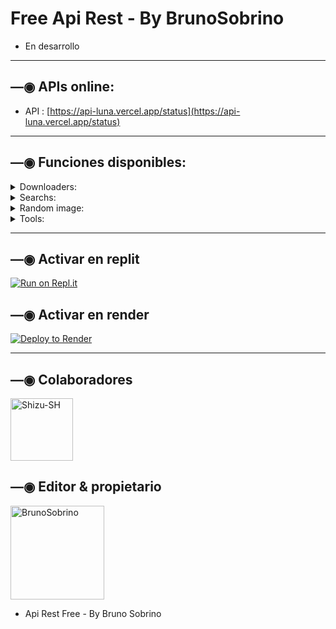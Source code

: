 # Free Api Rest - By BrunoSobrino

- En desarrollo

------------------

## —◉ APIs online:
- API : [https://api-luna.vercel.app/status](https://api-luna.vercel.app/status)

------------------

## —◉ Funciones disponibles:

<details>
<summary>Downloaders:</summary>

### YT downloader v1:
- **audio:**
  - Uso: `https://api.boxmine.xyz/api/v1/ytmp3?url=${url}`
  - Ejemplo: [https://api.boxmine.xyz/api/v1/ytmp3?url=https://youtu.be/JLWRZ8eWyZo?si=EmeS9fJvSOkDk7p](https://api.boxmine.xyz/api/v1/ytmp3?url=https://youtu.be/JLWRZ8eWyZo?si=EmeS9fJvSOkDk7p)
- **video:**
  - Uso: `https://api.boxmine.xyz/api/v1/ytmp4?url=${url}`
  - Ejemplo: [https://api.boxmine.xyz/api/v1/ytmp4?url=https://youtu.be/JLWRZ8eWyZo?si=EmeS9fJvSOkDk7p](https://api.boxmine.xyz/api/v1/ytmp4?url=https://youtu.be/JLWRZ8eWyZo?si=EmeS9fJvSOkDk7p)

### YT downloader v2:
- **audio:**
  - Uso: `https://api.boxmine.xyz/api/v2/ytmp3?url=${url}`
  - Ejemplo: [https://api.boxmine.xyz/api/v2/ytmp3?url=https://youtu.be/JLWRZ8eWyZo?si=EmeS9fJvSOkDk7p](https://api.boxmine.xyz/api/v2/ytmp3?url=https://youtu.be/JLWRZ8eWyZo?si=EmeS9fJvSOkDk7p)
- **video:**
  - Uso: `https://api.boxmine.xyz/api/v2/ytmp4?url=${url}`
  - Ejemplo: [https://api.boxmine.xyz/api/v2/ytmp4?url=https://youtu.be/JLWRZ8eWyZo?si=EmeS9fJvSOkDk7p](https://api.boxmine.xyz/api/v2/ytmp4?url=https://youtu.be/JLWRZ8eWyZo?si=EmeS9fJvSOkDk7p)

### YTDL:
- **info + audio + video:**
  - Uso: `https://api.boxmine.xyz/api/ytdl?url=${url}`
  - Ejemplo: [https://api.boxmine.xyz/api/ytdl?url=https://youtu.be/JLWRZ8eWyZo?si=EmeS9fJvSOkDk7p](https://api.boxmine.xyz/api/ytdl?url=https://youtu.be/JLWRZ8eWyZo?si=EmeS9fJvSOkDk7p)
 
### YTPlay:
- **info + audio + video:**
  - Uso: `https://api.boxmine.xyz/api/ytplay?text=${text || url}`
  - Ejemplo: [https://api.boxmine.xyz/api/ytplay?text=begin%20you](https://api.boxmine.xyz/api/ytplay?text=begin%20you)
  - Ejemplo: [https://api.boxmine.xyz/api/ytplay?text=https://youtu.be/JLWRZ8eWyZo?si=EmeS9fJvSOkDk7p](https://api.boxmine.xyz/api/ytplay?text=https://youtu.be/JLWRZ8eWyZo?si=EmeS9fJvSOkDk7p)

### SpotifyDL:
- **audio**
  - Uso: `https://api.boxmine.xyz/api/spotifydl?text=${text || url}`
  - Ejemplo: [https://api.boxmine.xyz/api/spotifydl?text=maneskin%20beggin](https://api.boxmine.xyz/api/spotifydl?text=maneskin%20beggin)
  - Ejemplo: [https://api.boxmine.xyz/api/spotifydl?text=https://open.spotify.com/track/3Wrjm47oTz2sjIgck11l5e](https://api.boxmine.xyz/api/spotifydl?text=https://open.spotify.com/track/3Wrjm47oTz2sjIgck11l5e)
 
### SpotifyInfo:
- **info + audio:**
  - Uso: `https://api.boxmine.xyz/api/spotifyinfo?text=${text || url}`
  - Ejemplo: [https://api.boxmine.xyz/api/spotifyinfo?text=begin%20you](https://api.boxmine.xyz/api/spotifyinfo?text=begin%20you)
  - Ejemplo: [https://api.boxmine.xyz/api/spotifyinfo?text=https://open.spotify.com/track/3Wrjm47oTz2sjIgck11l5e](https://api.boxmine.xyz/api/spotifyinfo?text=https://open.spotify.com/track/3Wrjm47oTz2sjIgck11l5e)


### InstagramDL V1:
- **video, imagen, reel, publicación, historia**
  - Uso: `https://api.boxmine.xyz/api/v1/igdl?url=${url}`
  - Ejemplo: [https://api.boxmine.xyz/api/v1/igdl?url=https://www.instagram.com/reel/Cc0NuYBg8CR/?utm_source=ig_web_copy_link](https://api.boxmine.xyz/api/v1/igdl?url=https://www.instagram.com/reel/Cc0NuYBg8CR/?utm_source=ig_web_copy_link)

### InstagramDL V2:
- **video, imagen, reel, publicación, historia**
  - Uso: `https://api.boxmine.xyz/api/v2/igdl?url=${url}`
  - Ejemplo: [https://api.boxmine.xyz/api/v2/igdl?url=https://www.instagram.com/reel/Cc0NuYBg8CR/?utm_source=ig_web_copy_link](https://api.boxmine.xyz/api/v2/igdl?url=https://www.instagram.com/reel/Cc0NuYBg8CR/?utm_source=ig_web_copy_link)
  
### TikTokDL:
- Uso: `https://api.boxmine.xyz/api/tiktok?url=${url}`
- Ejemplo: [https://api.boxmine.xyz/api/tiktok?url=https://vm.tiktok.com/ZMjPXawEV](https://api.boxmine.xyz/api/tiktok?url=https://vm.tiktok.com/ZMjPXawEV)

### TTImg (TikTok image downloader):
- Uso: `https://api.boxmine.xyz/api/ttimg?url=${url}`
- Ejemplo: [https://api.boxmine.xyz/api/ttimg?url=https://vm.tiktok.com/ZM2cqBRVS](https://api.boxmine.xyz/api/ttimg?url=https://vm.tiktok.com/ZM2cqBRVS)

### FacebookDL:
- Uso: `https://api.boxmine.xyz/api/facebook?url=${url}`
- Ejemplo: [https://api.boxmine.xyz/api/facebook?url=https://fb.watch/fOTpgn6UFQ](https://api.boxmine.xyz/api/facebook?url=https://fb.watch/fOTpgn6UFQ)

</details>

<details>
<summary>Searchs:</summary>

### YTSearch:
  - Uso: `https://api.boxmine.xyz/api/ytsearch?text=${texto}`
  - Ejemplo: [https://api.boxmine.xyz/api/ytsearch?text=begin%20you](https://api.boxmine.xyz/api/ytsearch?text=begin%20you)

### SpotifySearch:
  - Uso: `https://api.boxmine.xyz/api/spotifysearch?text=${text}`
  - Ejemplo: [https://api.boxmine.xyz/api/spotifysearch?text=maneskin%20beggin](https://api.boxmine.xyz/api/spotifysearch?text=maneskin%20beggin)

</details>

<details>
<summary>Random image:</summary>

### nsfw:
- **nsfwloli:**
  - Uso: [https://api.boxmine.xyz/api/nsfw/nsfwloli](http://api.boxmine.xyz/api/nsfw/nsfwloli)

</details>

<details>
<summary>Tools:</summary>

### ChatGPT:
- **Sin lenguaje:**
  - Uso: `https://api.boxmine.xyz/api/chatgpt?text=${text}`
  - Ejemplo: [https://api.boxmine.xyz/api/chatgpt?text=Hola](https://api.boxmine.xyz/api/chatgpt?text=Hola)
- **Con lenguaje:**
  - Uso: `https://api.boxmine.xyz/api/chatgpt?text=${text}&lenguaje=${lenguaje}`
  - Ejemplo: [https://api.boxmine.xyz/api/chatgpt?text=Hola&lenguaje=es](https://api.boxmine.xyz/api/chatgpt?text=Hola&lenguaje=es)
  - Ejemplo: [https://api.boxmine.xyz/api/chatgpt?text=Hola&lenguaje=en](https://api.boxmine.xyz/api/chatgpt?text=Hola&lenguaje=en)

### TempMail:
- **Obtener correo:**
  - Uso: `https://api.boxmine.xyz/api/tempmail/getmail`
  - Ejemplo: [https://api.boxmine.xyz/api/tempmail/getmail](https://api.boxmine.xyz/api/tempmail/getmail)
- **Obtener mensajes:**
  - Uso: `https://api.boxmine.xyz/api/tempmail/getmessages?mail=${correo}`
  - Ejemplo: [https://api.boxmine.xyz/api/tempmail/getmessages?mail=miusuario@ejemplo.com](https://api.boxmine.xyz/api/tempmail/getmessages?mail=miusuario@ejemplo.com)

</details>

------------------

## —◉ Activar en replit

[![Run on Repl.it](https://repl.it/badge/github/BrunoSobrino/api)](https://repl.it/github/BrunoSobrino/api) 
  
## —◉ Activar en render

[![Deploy to Render](https://render.com/images/deploy-to-render-button.svg)](https://dashboard.render.com/blueprint/new?repo=https%3A%2F%2Fgithub.com%2FBrunoSobrino%2Fapi) 

------------------

## —◉ Colaboradores
<a href="https://github.com/Shizu-SH"><img src="https://github.com/Shizu-SH.png" width="100" height="100" alt="Shizu-SH"/></a>

## —◉ Editor & propietario
<a href="https://github.com/BrunoSobrino"><img src="https://github.com/BrunoSobrino.png" width="150" height="150" alt="BrunoSobrino"/></a>
- Api Rest Free - By Bruno Sobrino
